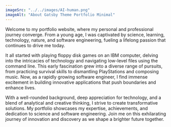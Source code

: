 ```yaml
---
imageSrc: "../../images/AI-human.png"
imageAlt: "About Gatsby Theme Portfolio Minimal"
---
```



Welcome to my portfolio website, where my personal and professional journey converge. From a young age, I was captivated by science, learning, technology, nature, and software engineering, fueling a lifelong passion that continues to drive me today.

It all started with playing floppy disk games on an IBM computer, delving into the intricacies of technology and navigating low-level files using the command line. This early fascination grew into a diverse range of pursuits, from practicing survival skills to dismantling PlayStations and composing music. Now, as a rapidly growing software engineer, I find immense excitement in building innovative applications that push boundaries and enhance lives.

With a well-rounded background, deep appreciation for technology, and a blend of analytical and creative thinking, I strive to create transformative solutions. My portfolio showcases my expertise, achievements, and dedication to science and software engineering. Join me on this exhilarating journey of innovation and discovery as we shape a brighter future together.